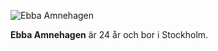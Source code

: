 <div class="author-byline">

<img src="image/bebijag.jpg?height=220&area=5,15,10,20" alt="Ebba Amnehagen"></a>
<p><strong>Ebba Amnehagen</strong></a> är 24 år och bor i Stockholm.</p>
</div>
